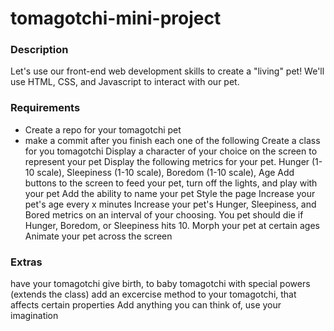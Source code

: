 # tomagotchi-mini-project

### Description

Let's use our front-end web development skills to create a "living" pet! We'll use HTML, CSS, and Javascript to interact with our pet.

### Requirements
  
  * Create a repo for your tomagotchi pet
  * make a commit after you finish each one of the following
  Create a class for you tomagotchi
  Display a character of your choice on the screen to represent your pet
Display the following metrics for your pet. Hunger (1-10 scale), Sleepiness (1-10 scale), Boredom (1-10 scale), Age
Add buttons to the screen to feed your pet, turn off the lights, and play with your pet
Add the ability to name your pet
Style the page
Increase your pet's age every x minutes
Increase your pet's Hunger, Sleepiness, and Bored metrics on an interval of your choosing.
You pet should die if Hunger, Boredom, or Sleepiness hits 10.
Morph your pet at certain ages
Animate your pet across the screen

### Extras
have your tomagotchi give birth, to baby tomagotchi
with special powers (extends the class)
add an excercise method to your tomagotchi, that affects certain properties
Add anything you can think of, use your imagination
